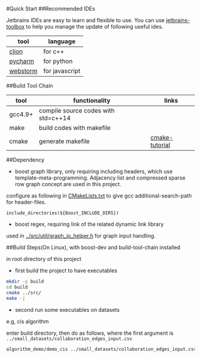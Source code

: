 #Quick Start
##Recommended IDEs

Jetbrains IDEs are easy to learn and flexible to use. You can use 
[jetbrains-toolbox](https://www.jetbrains.com/toolbox/app/?fromMenu) to help you manage the update of following 
useful ides.

tool | language
--- | ---
[clion](https://www.jetbrains.com/clion/?fromMenu)  | for c++
[pycharm](https://www.jetbrains.com/pycharm/?fromMenu)  | for python
[webstorm](https://www.jetbrains.com/webstorm/?fromMenu) | for javascript


##Build Tool Chain

tool | functionality | links
--- | --- | ---
gcc4.9+ | compile source codes with std=c++14 | 
make | build codes with makefile | 
cmake | generate makefile | [cmake-tutorial](https://cmake.org/cmake-tutorial/)

##Dependency
- boost graph library, only requiring including headers, which use template-meta-programming. Adjacency list 
and compressed sparse row graph concept are used in this project.

configure as following in [CMakeLists.txt](../src/CMakeLists.txt) to give gcc 
additional-search-path for header-files.

```
include_directories(${Boost_INCLUDE_DIRS})
```

- boost regex, requiring link of the related dynamic link library

used in [../src/util/graph_io_helper.h](../src/util/graph_io_helper.h) for graph input handling.

##Build Steps(On Linux), with boost-dev and build-tool-chain installed

in root directory of this project

- first build the project to have executables

```zsh
mkdir -p build
cd build
cmake ../src/
make -j
```

- second run some executables on datasets

e.g, cis algorithm 

enter build directory, then do as follows, where the first argument is `../small_datasets/collaboration_edges_input.csv`

```zsh
algorithm_demo/demo_cis ../small_datasets/collaboration_edges_input.csv
```